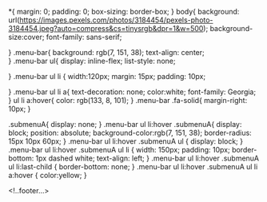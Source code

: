 *{
   margin: 0;
   padding: 0;
   box-sizing: border-box;
}
body{
   background: url(https://images.pexels.com/photos/3184454/pexels-photo-3184454.jpeg?auto=compress&cs=tinysrgb&dpr=1&w=500);
   background-size:cover;
   font-family: sans-serif;
   
}
.menu-bar{
   background: rgb(7, 151, 38);
   text-align: center;  
}
.menu-bar ul{
   display: inline-flex;
   list-style: none;
  
}
.menu-bar ul li
{
   width:120px;
   margin: 15px;
   padding: 10px;
   
}
.menu-bar ul li a{
   text-decoration: none;
   color:white;
   font-family: Georgia; 
}
ul li a:hover{
   color: rgb(133, 8, 101);
}
.menu-bar .fa-solid{
   margin-right: 10px;
}




.submenuA{
   display: none;
}
.menu-bar ul li:hover .submenuA{
   display: block;
   position: absolute;
   background-color:rgb(7, 151, 38);
   border-radius: 15px 10px 60px;
}
.menu-bar ul li:hover .submenuA ul
{
   display: block;
}
.menu-bar ul li:hover .submenuA ul li
{
   width: 150px;
   padding: 10px;
   border-bottom: 1px dashed white;
   text-align: left;
}
.menu-bar ul li:hover .submenuA ul li:last-child
{
   border-bottom: none;
}
.menu-bar ul li:hover .submenuA ul li a:hover
{
   color:yellow;
}


<!..footer...> 

